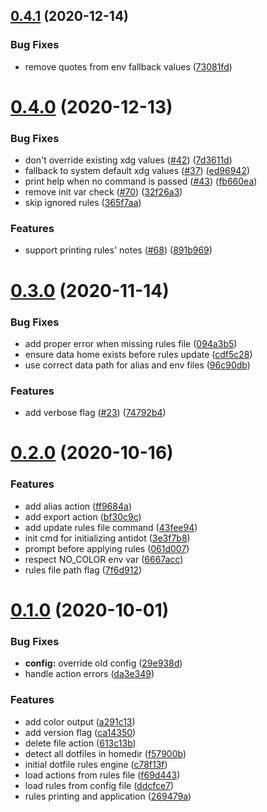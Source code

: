 ## [0.4.1](https://github.com/doron-cohen/antidot/compare/v0.4.0...v0.4.1) (2020-12-14)


### Bug Fixes

* remove quotes from env fallback values ([73081fd](https://github.com/doron-cohen/antidot/commit/73081fd3d84629ce0e35b9b62da64f99ef23b7b4))



# [0.4.0](https://github.com/doron-cohen/antidot/compare/v0.3.0...v0.4.0) (2020-12-13)


### Bug Fixes

* don't override existing xdg values ([#42](https://github.com/doron-cohen/antidot/issues/42)) ([7d3611d](https://github.com/doron-cohen/antidot/commit/7d3611db380dacdb93e447b7cc754a0d7b4648bc))
* fallback to system default xdg values ([#37](https://github.com/doron-cohen/antidot/issues/37)) ([ed96942](https://github.com/doron-cohen/antidot/commit/ed969424d07675203db53b76943846d2521d8bdf))
* print help when no command is passed ([#43](https://github.com/doron-cohen/antidot/issues/43)) ([fb660ea](https://github.com/doron-cohen/antidot/commit/fb660eadbbdfc7336db06259c904e8ee040698c6))
* remove init var check ([#70](https://github.com/doron-cohen/antidot/issues/70)) ([32f26a3](https://github.com/doron-cohen/antidot/commit/32f26a37e7eb8903f6bf6d6a29ad0b8da62eeff7))
* skip ignored rules ([365f7aa](https://github.com/doron-cohen/antidot/commit/365f7aac4554e53aad836427dd80c2d807995103))


### Features

* support printing rules' notes ([#68](https://github.com/doron-cohen/antidot/issues/68)) ([891b969](https://github.com/doron-cohen/antidot/commit/891b969e1304e1573ac04eefd49b017fdf1474bd))



# [0.3.0](https://github.com/doron-cohen/antidot/compare/v0.2.0...v0.3.0) (2020-11-14)


### Bug Fixes

* add proper error when missing rules file ([094a3b5](https://github.com/doron-cohen/antidot/commit/094a3b56faca84a16c097e3dc5a4bca998386594))
* ensure data home exists before rules update ([cdf5c28](https://github.com/doron-cohen/antidot/commit/cdf5c281d7f6f04e3ad096ab0a3c067e98b9c188))
* use correct data path for alias and env files ([96c90db](https://github.com/doron-cohen/antidot/commit/96c90db6cc4c66862dc9db849dadc1431621747e))


### Features

* add verbose flag ([#23](https://github.com/doron-cohen/antidot/issues/23)) ([74792b4](https://github.com/doron-cohen/antidot/commit/74792b4f305509772e4f87267305ee9be2ce39f4))



# [0.2.0](https://github.com/doron-cohen/antidot/compare/v0.1.0...v0.2.0) (2020-10-16)


### Features

* add alias action ([ff9684a](https://github.com/doron-cohen/antidot/commit/ff9684a489826d3dd4e6ea5bd1a1650a5b0f80d4))
* add export action ([bf30c9c](https://github.com/doron-cohen/antidot/commit/bf30c9c9051e422ca572e2d4bafabcdde36aed1c))
* add update rules file command ([43fee94](https://github.com/doron-cohen/antidot/commit/43fee94cb90da465d383d033abd86f6c80f7e3b0))
* init cmd for initializing antidot ([3e3f7b8](https://github.com/doron-cohen/antidot/commit/3e3f7b80a6de1e99c9db6468b23b72ce36795577))
* prompt before applying rules ([061d007](https://github.com/doron-cohen/antidot/commit/061d0070b74d5d64fcf988e346867cfccd7b4d4e))
* respect NO_COLOR env var ([6667acc](https://github.com/doron-cohen/antidot/commit/6667acc433e6d80850378fc78c07d740759e9d58))
* rules file path flag ([7f6d912](https://github.com/doron-cohen/antidot/commit/7f6d91205bddd632a30b519d92a4b9891858979f))



# [0.1.0](https://github.com/doron-cohen/antidot/compare/f57900bc3f377fff38dad83f6b728d9136a691c1...v0.1.0) (2020-10-01)


### Bug Fixes

* **config:** override old config ([29e938d](https://github.com/doron-cohen/antidot/commit/29e938dc8d04eada9431f44409097ea84c94e9e8))
* handle action errors ([da3e349](https://github.com/doron-cohen/antidot/commit/da3e349812f29d5b1273f811d3e434edf1a7cb7b))


### Features

* add color output ([a291c13](https://github.com/doron-cohen/antidot/commit/a291c1385e48541984c571f2b7920486af5a9e8b))
* add version flag ([ca14350](https://github.com/doron-cohen/antidot/commit/ca143506256e2eb564331f6473ccbf24fad28498))
* delete file action ([613c13b](https://github.com/doron-cohen/antidot/commit/613c13b66474ece5be0193531669dd89e2685664))
* detect all dotfiles in homedir ([f57900b](https://github.com/doron-cohen/antidot/commit/f57900bc3f377fff38dad83f6b728d9136a691c1))
* initial dotfile rules engine ([c78f13f](https://github.com/doron-cohen/antidot/commit/c78f13fc3110ebe3929353349809c997b41aaec2))
* load actions from rules file ([f69d443](https://github.com/doron-cohen/antidot/commit/f69d44325e9686af4bd0665152b3a44de03ec851))
* load rules from config file ([ddcfce7](https://github.com/doron-cohen/antidot/commit/ddcfce76f29be5c6643dfb7d75bc02932b952a74))
* rules printing and application ([269479a](https://github.com/doron-cohen/antidot/commit/269479a5eb419872e086b5d4fa35853f1e8f943d))



